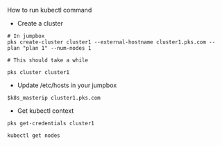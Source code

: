 How to run kubectl command

- Create a cluster

```
# In jumpbox
pks create-cluster cluster1 --external-hostname cluster1.pks.com --plan "plan 1" --num-nodes 1

# This should take a while

pks cluster cluster1
```

- Update /etc/hosts in your jumpbox

```
$k8s_masterip cluster1.pks.com
```

- Get kubectl context

```
pks get-credentials cluster1

kubectl get nodes
```